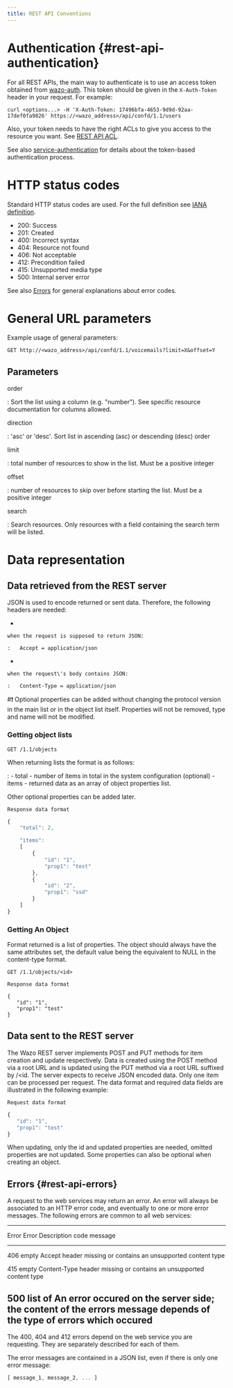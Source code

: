 ```yaml
---
title: REST API Conventions
---
```


Authentication {#rest-api-authentication}
==============

For all REST APIs, the main way to authenticate is to use an access
token obtained from [wazo-auth](/uc-doc/system/configuration_files#wazo-auth). This
token should be given in the `X-Auth-Token` header in your request. For
example:

    curl <options...> -H 'X-Auth-Token: 17496bfa-4653-9d9d-92aa-17def0fa9826' https://<wazo_address>/api/confd/1.1/users

Also, your token needs to have the right ACLs to give you access to the
resource you want. See [REST API ACL](/uc-doc/api_sdk/rest_api/acl).

See also [service-authentication](/uc-doc/system/service_authentication/service_authentication) for
details about the token-based authentication process.

HTTP status codes
=================

Standard HTTP status codes are used. For the full definition see [IANA
definition](http://www.iana.org/assignments/http-status-codes/http-status-codes.xml).

-   200: Success
-   201: Created
-   400: Incorrect syntax
-   404: Resource not found
-   406: Not acceptable
-   412: Precondition failed
-   415: Unsupported media type
-   500: Internal server error

See also [Errors](/uc-doc/api_sdk/rest_api/conventions#rest-api-errors) for general
explanations about error codes.

General URL parameters
======================

Example usage of general parameters:

    GET http://<wazo_address>/api/confd/1.1/voicemails?limit=X&offset=Y

Parameters
----------

order

:   Sort the list using a column (e.g. \"number\"). See specific
    resource documentation for columns allowed.

direction

:   \'asc\' or \'desc\'. Sort list in ascending (asc) or descending
    (desc) order

limit

:   total number of resources to show in the list. Must be a positive
    integer

offset

:   number of resources to skip over before starting the list. Must be a
    positive integer

search

:   Search resources. Only resources with a field containing the search
    term will be listed.

Data representation
===================

Data retrieved from the REST server
-----------------------------------

JSON is used to encode returned or sent data. Therefore, the following
headers are needed:

-

    when the request is supposed to return JSON:

    :   Accept = application/json

-

    when the request\'s body contains JSON:

    :   Content-Type = application/json

#:exclamation: Optional properties can be added without changing the protocol version
in the main list or in the object list itself. Properties will not be
removed, type and name will not be modified.

### Getting object lists

`GET /1.1/objects`

When returning lists the format is as follows:

:   -   total - number of items in total in the system configuration
        (optional)
    -   items - returned data as an array of object properties list.

Other optional properties can be added later.

`Response data format`

```Javascript
{
    "total": 2,

    "items":
    [
        {
            "id": "1",
            "prop1": "test"
        },
        {
            "id": "2",
            "prop1": "ssd"
        }
    ]
}
```

### Getting An Object

Format returned is a list of properties. The object should always have
the same attributes set, the default value being the equivalent to NULL
in the content-type format.

`GET /1.1/objects/<id>`

`Response data format`

``` {.sourceCode .javascript}
{
   "id": "1",
   "prop1": "test"
}
```

Data sent to the REST server
----------------------------

The Wazo REST server implements POST and PUT methods for item creation
and update respectively. Data is created using the POST method via a
root URL and is updated using the PUT method via a root URL suffixed by
/\<id. The server expects to receive JSON encoded data. Only one item
can be processed per request. The data format and required data fields
are illustrated in the following example:

`Request data format`

```Javascript
{
   "id": "1",
   "prop1": "test"
}
```

When updating, only the id and updated properties are needed, omitted
properties are not updated. Some properties can also be optional when
creating an object.

Errors {#rest-api-errors}
------

A request to the web services may return an error. An error will always
be associated to an HTTP error code, and eventually to one or more error
messages. The following errors are common to all web services:

  -------------------------------------------------------------------------
  Error   Error     Description
  code    message
  ------- --------- -------------------------------------------------------
  406     empty     Accept header missing or contains an unsupported
                    content type

  415     empty     Content-Type header missing or contains an unsupported
                    content type

  500     list of   An error occured on the server side; the content of the
          errors    message depends of the type of errors which occured
  -------------------------------------------------------------------------

The 400, 404 and 412 errors depend on the web service you are
requesting. They are separately described for each of them.

The error messages are contained in a JSON list, even if there is only
one error message:

```Javascript
[ message_1, message_2, ... ]
```
